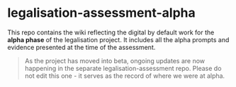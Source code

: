 # legalisation-assessment-alpha

This repo contains the wiki reflecting the digital by default work for the **alpha phase** of the legalisation project. It includes all the alpha prompts and evidence presented at the time of the assessment.

> As the project has moved into beta, ongoing updates are now happening in the separate legalisation-assessment repo. Please do not edit this one - it serves as the record of where we were at alpha.







